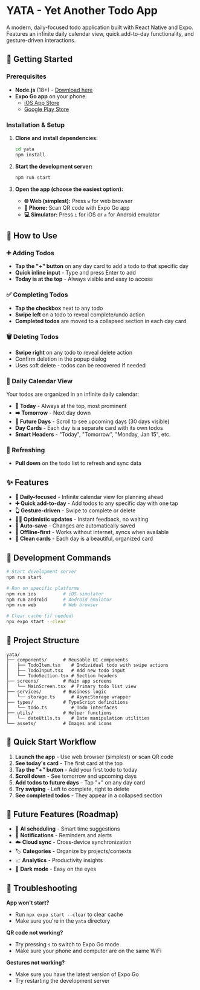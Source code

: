 # YATA - Yet Another Todo App

A modern, daily-focused todo application built with React Native and Expo. Features an infinite daily calendar view, quick add-to-day functionality, and gesture-driven interactions.

## 🚀 Getting Started

### Prerequisites

- **Node.js** (18+) - [Download here](https://nodejs.org/)
- **Expo Go app** on your phone:
  - [iOS App Store](https://apps.apple.com/app/expo-go/id982107779)
  - [Google Play Store](https://play.google.com/store/apps/details?id=host.exp.exponent)

### Installation & Setup

1. **Clone and install dependencies:**
   ```bash
   cd yata
   npm install
   ```

2. **Start the development server:**
   ```bash
   npm run start
   ```

3. **Open the app (choose the easiest option):**
   - **🌐 Web (simplest):** Press `w` for web browser
   - **📱 Phone:** Scan QR code with Expo Go app
   - **💻 Simulator:** Press `i` for iOS or `a` for Android emulator

## 📱 How to Use

### ➕ Adding Todos
- **Tap the "+" button** on any day card to add a todo to that specific day
- **Quick inline input** - Type and press Enter to add
- **Today is at the top** - Always visible and easy to access

### ✅ Completing Todos
- **Tap the checkbox** next to any todo
- **Swipe left** on a todo to reveal complete/undo action
- **Completed todos** are moved to a collapsed section in each day card

### 🗑️ Deleting Todos
- **Swipe right** on any todo to reveal delete action
- Confirm deletion in the popup dialog
- Uses soft delete - todos can be recovered if needed

### 📅 Daily Calendar View
Your todos are organized in an infinite daily calendar:

- **📍 Today** - Always at the top, most prominent
- **➡️ Tomorrow** - Next day down
- **📅 Future Days** - Scroll to see upcoming days (30 days visible)
- **Day Cards** - Each day is a separate card with its own todos
- **Smart Headers** - "Today", "Tomorrow", "Monday, Jan 15", etc.

### 🔄 Refreshing
- **Pull down** on the todo list to refresh and sync data

## ✨ Features

- **📅 Daily-focused** - Infinite calendar view for planning ahead
- **➕ Quick add-to-day** - Add todos to any specific day with one tap
- **👆 Gesture-driven** - Swipe to complete or delete
- **🏃‍♂️ Optimistic updates** - Instant feedback, no waiting
- **💾 Auto-save** - Changes are automatically saved
- **📱 Offline-first** - Works without internet, syncs when available
- **🎨 Clean cards** - Each day is a beautiful, organized card

## 🔧 Development Commands

```bash
# Start development server
npm run start

# Run on specific platforms
npm run ios          # iOS simulator
npm run android      # Android emulator  
npm run web          # Web browser

# Clear cache (if needed)
npx expo start --clear
```

## 📁 Project Structure

```
yata/
├── components/      # Reusable UI components
│   ├── TodoItem.tsx    # Individual todo with swipe actions
│   ├── TodoInput.tsx   # Add new todo input
│   └── TodoSection.tsx # Section headers
├── screens/         # Main app screens
│   └── MainScreen.tsx  # Primary todo list view
├── services/        # Business logic
│   └── storage.ts      # AsyncStorage wrapper
├── types/           # TypeScript definitions
│   └── todo.ts         # Todo interfaces
├── utils/           # Helper functions
│   └── dateUtils.ts    # Date manipulation utilities
└── assets/          # Images and icons
```

## 🚗 Quick Start Workflow

1. **Launch the app** - Use web browser (simplest) or scan QR code
2. **See today's card** - The first card at the top
3. **Tap the "+" button** - Add your first todo to today
4. **Scroll down** - See tomorrow and upcoming days
5. **Add todos to future days** - Tap "+" on any day card
6. **Try swiping** - Left to complete, right to delete
7. **See completed todos** - They appear in a collapsed section

## 🔮 Future Features (Roadmap)

- 🤖 **AI scheduling** - Smart time suggestions
- 🔔 **Notifications** - Reminders and alerts
- ☁️ **Cloud sync** - Cross-device synchronization
- 🏷️ **Categories** - Organize by projects/contexts
- 📈 **Analytics** - Productivity insights
- 🌙 **Dark mode** - Easy on the eyes

## 🐛 Troubleshooting

**App won't start?**
- Run `npx expo start --clear` to clear cache
- Make sure you're in the `yata` directory

**QR code not working?**
- Try pressing `s` to switch to Expo Go mode
- Make sure your phone and computer are on the same WiFi

**Gestures not working?**
- Make sure you have the latest version of Expo Go
- Try restarting the development server

